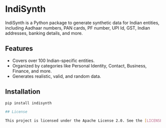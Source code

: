 # IndiSynth

IndiSynth is a Python package to generate synthetic data for Indian entities, including Aadhaar numbers, PAN cards, PF number, UPI Id, GST, Indian addresses, banking details, and more.

## Features
- Covers over 100 Indian-specific entities.
- Organized by categories like Personal Identity, Contact, Business, Finance, and more.
- Generates realistic, valid, and random data.

## Installation
```bash
pip install indisynth

## License

This project is licensed under the Apache License 2.0. See the [LICENSE](LICENSE) file for details.
